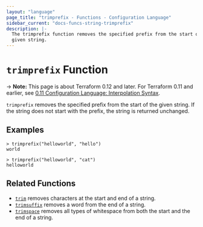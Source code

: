 ```yaml
---
layout: "language"
page_title: "trimprefix - Functions - Configuration Language"
sidebar_current: "docs-funcs-string-trimprefix"
description: |-
  The trimprefix function removes the specified prefix from the start of a
  given string.
---
```


# `trimprefix` Function

-> **Note:** This page is about Terraform 0.12 and later. For Terraform 0.11 and
earlier, see
[0.11 Configuration Language: Interpolation Syntax](../../configuration-0-11/interpolation.html).

`trimprefix` removes the specified prefix from the start of the given string. If the string does not start with the prefix, the string is returned unchanged.

## Examples

```
> trimprefix("helloworld", "hello")
world
```

```
> trimprefix("helloworld", "cat")
helloworld
```

## Related Functions

* [`trim`](./trim.html) removes characters at the start and end of a string.
* [`trimsuffix`](./trimsuffix.html) removes a word from the end of a string.
* [`trimspace`](./trimspace.html) removes all types of whitespace from
  both the start and the end of a string.
